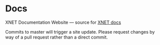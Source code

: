 # Docs
XNET Documentation Website — source for [XNET docs](https://docs.xnet.company/)

Commits to master will trigger a site update. Please request changes by way of a pull request rather than a direct commit. 

